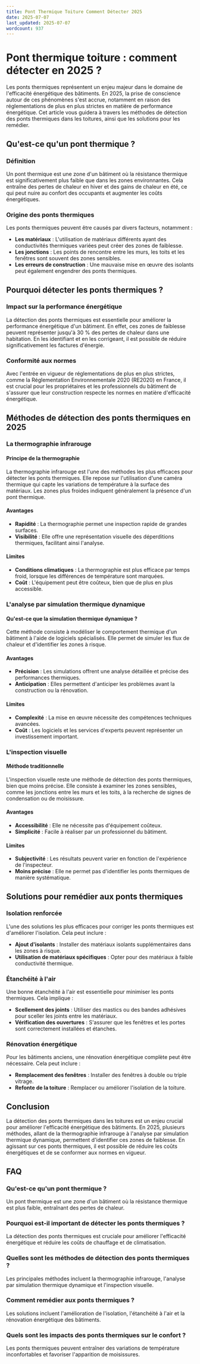 ```yaml
---
title: Pont Thermique Toiture Comment Détecter 2025
date: 2025-07-07
last_updated: 2025-07-07
wordcount: 937
---
```


# Pont thermique toiture : comment détecter en 2025 ?

Les ponts thermiques représentent un enjeu majeur dans le domaine de l'efficacité énergétique des bâtiments. En 2025, la prise de conscience autour de ces phénomènes s'est accrue, notamment en raison des réglementations de plus en plus strictes en matière de performance énergétique. Cet article vous guidera à travers les méthodes de détection des ponts thermiques dans les toitures, ainsi que les solutions pour les remédier.

## Qu'est-ce qu'un pont thermique ?

### Définition

Un pont thermique est une zone d'un bâtiment où la résistance thermique est significativement plus faible que dans les zones environnantes. Cela entraîne des pertes de chaleur en hiver et des gains de chaleur en été, ce qui peut nuire au confort des occupants et augmenter les coûts énergétiques.

### Origine des ponts thermiques

Les ponts thermiques peuvent être causés par divers facteurs, notamment :

- **Les matériaux** : L'utilisation de matériaux différents ayant des conductivités thermiques variées peut créer des zones de faiblesse.
- **Les jonctions** : Les points de rencontre entre les murs, les toits et les fenêtres sont souvent des zones sensibles.
- **Les erreurs de construction** : Une mauvaise mise en œuvre des isolants peut également engendrer des ponts thermiques.

## Pourquoi détecter les ponts thermiques ?

### Impact sur la performance énergétique

La détection des ponts thermiques est essentielle pour améliorer la performance énergétique d'un bâtiment. En effet, ces zones de faiblesse peuvent représenter jusqu'à 30 % des pertes de chaleur dans une habitation. En les identifiant et en les corrigeant, il est possible de réduire significativement les factures d'énergie.

### Conformité aux normes

Avec l'entrée en vigueur de réglementations de plus en plus strictes, comme la Réglementation Environnementale 2020 (RE2020) en France, il est crucial pour les propriétaires et les professionnels du bâtiment de s'assurer que leur construction respecte les normes en matière d'efficacité énergétique.

## Méthodes de détection des ponts thermiques en 2025

### La thermographie infrarouge

#### Principe de la thermographie

La thermographie infrarouge est l'une des méthodes les plus efficaces pour détecter les ponts thermiques. Elle repose sur l'utilisation d'une caméra thermique qui capte les variations de température à la surface des matériaux. Les zones plus froides indiquent généralement la présence d'un pont thermique.

#### Avantages

- **Rapidité** : La thermographie permet une inspection rapide de grandes surfaces.
- **Visibilité** : Elle offre une représentation visuelle des déperditions thermiques, facilitant ainsi l'analyse.

#### Limites

- **Conditions climatiques** : La thermographie est plus efficace par temps froid, lorsque les différences de température sont marquées.
- **Coût** : L'équipement peut être coûteux, bien que de plus en plus accessible.

### L'analyse par simulation thermique dynamique

#### Qu'est-ce que la simulation thermique dynamique ?

Cette méthode consiste à modéliser le comportement thermique d'un bâtiment à l'aide de logiciels spécialisés. Elle permet de simuler les flux de chaleur et d'identifier les zones à risque.

#### Avantages

- **Précision** : Les simulations offrent une analyse détaillée et précise des performances thermiques.
- **Anticipation** : Elles permettent d'anticiper les problèmes avant la construction ou la rénovation.

#### Limites

- **Complexité** : La mise en œuvre nécessite des compétences techniques avancées.
- **Coût** : Les logiciels et les services d'experts peuvent représenter un investissement important.

### L'inspection visuelle

#### Méthode traditionnelle

L'inspection visuelle reste une méthode de détection des ponts thermiques, bien que moins précise. Elle consiste à examiner les zones sensibles, comme les jonctions entre les murs et les toits, à la recherche de signes de condensation ou de moisissure.

#### Avantages

- **Accessibilité** : Elle ne nécessite pas d'équipement coûteux.
- **Simplicité** : Facile à réaliser par un professionnel du bâtiment.

#### Limites

- **Subjectivité** : Les résultats peuvent varier en fonction de l'expérience de l'inspecteur.
- **Moins précise** : Elle ne permet pas d'identifier les ponts thermiques de manière systématique.

## Solutions pour remédier aux ponts thermiques

### Isolation renforcée

L'une des solutions les plus efficaces pour corriger les ponts thermiques est d'améliorer l'isolation. Cela peut inclure :

- **Ajout d'isolants** : Installer des matériaux isolants supplémentaires dans les zones à risque.
- **Utilisation de matériaux spécifiques** : Opter pour des matériaux à faible conductivité thermique.

### Étanchéité à l'air

Une bonne étanchéité à l'air est essentielle pour minimiser les ponts thermiques. Cela implique :

- **Scellement des joints** : Utiliser des mastics ou des bandes adhésives pour sceller les joints entre les matériaux.
- **Vérification des ouvertures** : S'assurer que les fenêtres et les portes sont correctement installées et étanches.

### Rénovation énergétique

Pour les bâtiments anciens, une rénovation énergétique complète peut être nécessaire. Cela peut inclure :

- **Remplacement des fenêtres** : Installer des fenêtres à double ou triple vitrage.
- **Refonte de la toiture** : Remplacer ou améliorer l'isolation de la toiture.

## Conclusion

La détection des ponts thermiques dans les toitures est un enjeu crucial pour améliorer l'efficacité énergétique des bâtiments. En 2025, plusieurs méthodes, allant de la thermographie infrarouge à l'analyse par simulation thermique dynamique, permettent d'identifier ces zones de faiblesse. En agissant sur ces ponts thermiques, il est possible de réduire les coûts énergétiques et de se conformer aux normes en vigueur.

## FAQ

### Qu'est-ce qu'un pont thermique ?

Un pont thermique est une zone d'un bâtiment où la résistance thermique est plus faible, entraînant des pertes de chaleur.

### Pourquoi est-il important de détecter les ponts thermiques ?

La détection des ponts thermiques est cruciale pour améliorer l'efficacité énergétique et réduire les coûts de chauffage et de climatisation.

### Quelles sont les méthodes de détection des ponts thermiques ?

Les principales méthodes incluent la thermographie infrarouge, l'analyse par simulation thermique dynamique et l'inspection visuelle.

### Comment remédier aux ponts thermiques ?

Les solutions incluent l'amélioration de l'isolation, l'étanchéité à l'air et la rénovation énergétique des bâtiments.

### Quels sont les impacts des ponts thermiques sur le confort ?

Les ponts thermiques peuvent entraîner des variations de température inconfortables et favoriser l'apparition de moisissures.